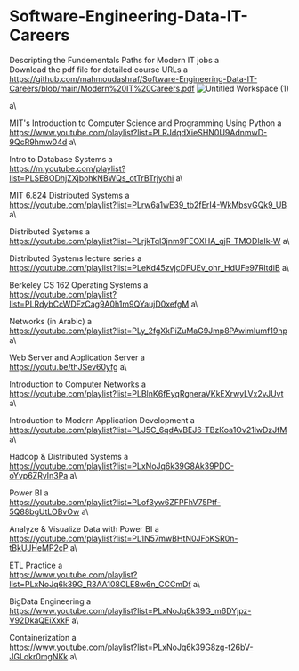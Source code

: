 # Software-Engineering-Data-IT-Careers
Descripting the Fundementals Paths for Modern IT jobs a\
Download the pdf file for detailed course URLs a\
https://github.com/mahmoudashraf/Software-Engineering-Data-IT-Careers/blob/main/Modern%20IT%20Careers.pdf
![Untitled Workspace (1)](https://user-images.githubusercontent.com/4873795/135354601-bdb65dfb-1313-494b-9bc1-74b57fa17507.jpg)


 a\

MIT's Introduction to Computer Science and Programming Using Python a\
https://www.youtube.com/playlist?list=PLRJdqdXieSHN0U9AdnmwD-9QcR9hmw04d  a\

Intro to Database Systems  a\
https://m.youtube.com/playlist?list=PLSE8ODhjZXjbohkNBWQs_otTrBTrjyohi  a\

MIT 6.824 Distributed Systems  a\
https://youtube.com/playlist?list=PLrw6a1wE39_tb2fErI4-WkMbsvGQk9_UB  a\

Distributed Systems  a\
https://youtube.com/playlist?list=PLrjkTql3jnm9FEOXHA_qjR-TMODlaIk-W  a\

Distributed Systems lecture series  a\
https://youtube.com/playlist?list=PLeKd45zvjcDFUEv_ohr_HdUFe97RItdiB  a\

Berkeley CS 162 Operating Systems  a\
https://youtube.com/playlist?list=PLRdybCcWDFzCag9A0h1m9QYaujD0xefgM  a\

Networks (in Arabic)  a\
https://youtube.com/playlist?list=PLy_2fgXkPiZuMaG9Jmp8PAwimIumf19hp  a\

Web Server and Application Server  a\
https://youtu.be/thJSev60yfg  a\

Introduction to Computer Networks   a\
https://youtube.com/playlist?list=PLBlnK6fEyqRgneraVKkEXrwyLVx2vJUvt  a\
 
Introduction to Modern Application Development  a\
https://youtube.com/playlist?list=PLJ5C_6qdAvBEJ6-TBzKoa1Ov21lwDzJfM  a\

Hadoop & Distributed Systems  a\
https://youtube.com/playlist?list=PLxNoJq6k39G8Ak39PDC-oYvp6ZRvIn3Pa  a\

Power BI  a\
https://youtube.com/playlist?list=PLof3yw6ZFPFhV75Ptf-5Q88bgUtLOBvOw  a\


Analyze & Visualize Data with Power BI  a\
https://youtube.com/playlist?list=PL1N57mwBHtN0JFoKSR0n-tBkUJHeMP2cP  a\



ETL Practice  a\
https://www.youtube.com/playlist?list=PLxNoJq6k39G_R3AA108CLE8w6n_CCCmDf  a\

BigData Engineering  a\
https://www.youtube.com/playlist?list=PLxNoJq6k39G_m6DYjpz-V92DkaQEiXxkF  a\

Containerization  a\
https://www.youtube.com/playlist?list=PLxNoJq6k39G8zg-t26bV-JGLokr0mgNKk a\
